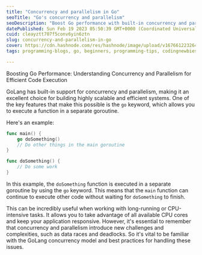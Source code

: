 ```yaml
---
title: "Concurrency and parallelism in Go"
seoTitle: "Go's concurrency and parallelism"
seoDescription: "Boost Go performance with built-in concurrency and parallelism. Learn the `go` keyword for efficient code execution"
datePublished: Sun Feb 19 2023 05:50:39 GMT+0000 (Coordinated Universal Time)
cuid: cleayztt707f5conv6yin6ztn
slug: concurrency-and-parallelism-in-go
cover: https://cdn.hashnode.com/res/hashnode/image/upload/v1676612232647/5051a32a-7836-4adc-b526-361f1b54a273.png
tags: programming-blogs, go, beginners, programming-tips, codingnewbies

---
```


Boosting Go Performance: Understanding Concurrency and Parallelism for Efficient Code Execution

GoLang has built-in support for concurrency and parallelism, making it an excellent choice for building highly scalable and efficient systems. One of the key features that make this possible is the `go` keyword, which allows you to execute a function in a separate goroutine.

Here's an example:

```go
func main() {
    go doSomething()
    // Do other things in the main goroutine
}

func doSomething() {
    // Do some work
}
```

In this example, the `doSomething` function is executed in a separate goroutine by using the `go` keyword. This means that the `main` function can continue to execute other code without waiting for `doSomething` to finish.

This can be incredibly useful when working with long-running or CPU-intensive tasks. It allows you to take advantage of all available CPU cores and keep your application responsive. However, it's essential to remember that concurrency and parallelism introduce new challenges and complexities, such as data races and deadlocks. So it's vital to be familiar with the GoLang concurrency model and best practices for handling these issues.